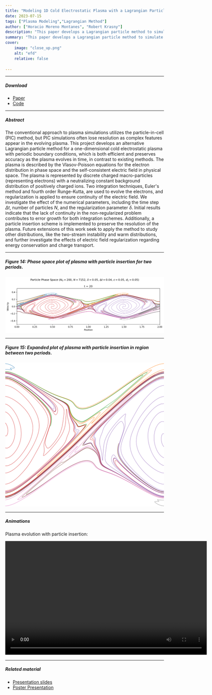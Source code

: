 ```yaml
---
title: "Modeling 1D Cold Electrostatic Plasma with a Lagrangian Particle Method" 
date: 2023-07-15
tags: ["Plasma Modeling","Lagrangian Method"]
author: ["Horacio Moreno Montanes", "Robert Krasny"]
description: "This paper develops a Lagrangian particle method to simulate plasmas using the Vlasov-Poisson equations." 
summary: "This paper develops a Lagrangian particle method to simulate plasmas using the Vlasov-Poisson equations." 
cover:
    image: "close_up.png"
    alt: "efd"
    relative: false

---
```


---

##### Download

+ [Paper](2023_REU.pdf)
+ [Code](https://github.com/horaciomorenom/PlasmaModel.git)

---

##### Abstract

The conventional approach to plasma simulations utilizes the particle-in-cell (PIC) method, but PIC simulations often lose resolution as complex features appear in the evolving plasma. This project develops an alternative Lagrangian particle method for a one-dimensional cold electrostatic plasma with periodic boundary conditions, which is both efficient and preserves accuracy as the plasma evolves in time, in contrast to existing methods. The plasma is described by the Vlasov-Poisson equations for the electron distribution in phase space and the self-consistent electric field in physical space. The plasma is represented by discrete charged macro-particles (representing electrons) with a neutralizing constant background distribution of positively charged ions. Two integration techniques, Euler's method and fourth order Runge-Kutta, are used to evolve the electrons, and regularization is applied to ensure continuity of the electric field. We investigate the effect of the numerical parameters, including the time step $\Delta t$, number of particles $N$, and the regularization parameter $\delta$. Initial results indicate that the lack of continuity in the non-regularized problem contributes to error growth for both integration schemes. Additionally, a particle insertion scheme is implemented to preserve the resolution of the plasma. Future extensions of this work seek to apply the method to study other distributions, like the two-stream instability and warm distributions, and further investigate the effects of electric field regularization regarding energy conservation and charge transport.

---

##### Figure 14: Phase space plot of plasma with particle insertion for two periods.

![](evol.png)


---

##### Figure 15: Expanded plot of plasma with particle insertion in region between two periods.

![](close_up.png)


---

##### Animations

Plasma evolution with particle insertion:

<video width="640" height="360" controls>
  <source src="insertion.mp4" type="video/mp4">
</video>



---

##### Related material

+ [Presentation slides](REU_Presentation.pdf)
+ [Poster Presentation](SACNAS_poster.pdf)
